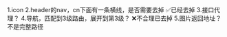 1.icon
2.header的nav，cn下面有一条横线，是否需要去掉       ✅已经去掉
3.接口代理？
4.导航，匹配到3级路由，展开到第3级？                ❌不合理已去掉
5.图片返回地址？不是完整路径
